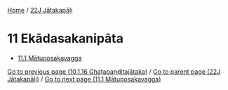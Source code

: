 
[Home](/) / [22J Jātakapāḷi](/tipitaka/22J.md)

# 11 Ekādasakanipāta

* [11.1 Mātuposakavagga](/tipitaka/22J/11/11.1.md)

[Go to previous page (10.1.16 Ghaṭapaṇḍitajātaka)](/tipitaka/22J/10/10.1/10.1.16.md) / [Go to parent page (22J Jātakapāḷi)](/tipitaka/22J/0.md) / [Go to next page (11.1 Mātuposakavagga)](/tipitaka/22J/11/11.1.md)


